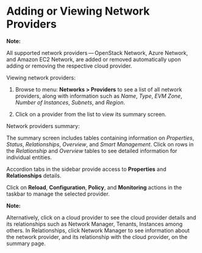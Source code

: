 # Adding or Viewing Network Providers

**Note:**

All supported network providers — OpenStack Network, Azure Network, and
Amazon EC2 Network, are added or removed automatically upon adding or
removing the respective cloud provider.

Viewing network providers:

1.  Browse to menu: **Networks > Providers** to see a list of all network
    providers, along with information such as *Name*, *Type*, *EVM
    Zone*, *Number of Instances*, *Subnets*, and *Region*.

2.  Click on a provider from the list to view its summary screen.

Network providers summary:

The summary screen includes tables containing information on
*Properties*, *Status*, *Relationships*, *Overview*, and *Smart
Management*. Click on rows in the *Relationship* and *Overview* tables
to see detailed information for individual entities.

Accordion tabs in the sidebar provide access to **Properties** and
**Relationships** details.

Click on **Reload**, **Configuration**, **Policy**, and **Monitoring**
actions in the taskbar to manage the selected provider.

**Note:**

Alternatively, click on a cloud provider to see the cloud provider details and its relationships such as Network Manager, Tenants, Instances among others. In Relationships, click Network Manager to see
information about the network provider, and its relationship with the cloud provider, on the summary page.
